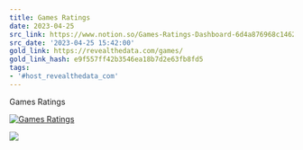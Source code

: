 ```yaml
---
title: Games Ratings
date: 2023-04-25
src_link: https://www.notion.so/Games-Ratings-Dashboard-6d4a876968c14622b7635c72ae20ff2c
src_date: '2023-04-25 15:42:00'
gold_link: https://revealthedata.com/games/
gold_link_hash: e9f557ff42b3546ea18b7d2e63fb8fd5
tags:
- '#host_revealthedata_com'
---
```



  

Games Ratings













































 

[![Games Ratings ](https://public.tableau.com/static/images/Ga/GamesRatingsRAWGData/GamesRatings/1_rss.png)](#)    


![](https://mc.yandex.ru/watch/31661296)